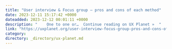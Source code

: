 ```yaml
---
title: "User interview & Focus group — pros and cons of each method"
date: 2023-12-11 15:17:42 +0000
dateadded: 2023-12-12 00:01:11 +0000
description: "    One to one or…  Continue reading on UX Planet »  "
link: "https://uxplanet.org/user-interview-focus-group-pros-and-cons-of-each-method-fda58224e230?source=rss----819cc2aaeee0---4"
category:
directory: _directory/ux-planet.md
---
```

